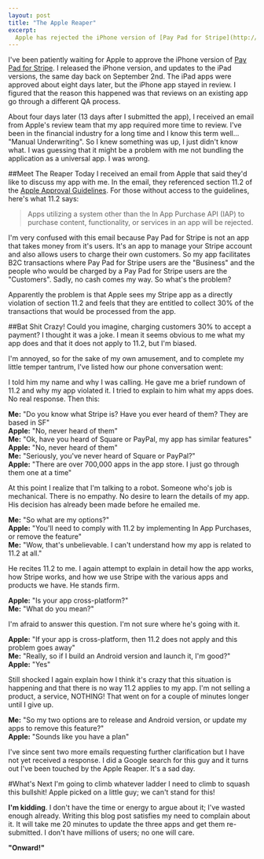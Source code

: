 ```yaml
---
layout: post
title: "The Apple Reaper"
excerpt:
  Apple has rejected the iPhone version of [Pay Pad for Stripe](http://www.pay-pad.com) and will remove the iPad versions.
---
```


I've been patiently waiting for Apple to approve the iPhone version of [Pay Pad for Stripe](https://www.pay-pad.com/). I released the iPhone version, and updates to the iPad versions, the same day back on September 2nd. The iPad apps were approved about eight days later, but the iPhone app stayed in review. I figured that the reason this happened was that reviews on an existing app go through a different QA process.

About four days later (13 days after I submitted the app), I received an email from Apple's review team that my app required more time to review. I've been in the financial industry for a long time and I know this term well... "Manual Underwriting". So I knew something was up, I just didn't know what. I was guessing that it might be a problem with me not bundling the application as a universal app. I was wrong.

##Meet The Reaper
Today I received an email from Apple that said they'd like to discuss my app with me. In the email, they referenced section 11.2 of the [Apple Approval Guidelines](https://developer.apple.com/appstore/resources/approval/guidelines.html). For those without access to the guidelines, here's what 11.2 says:

>Apps utilizing a system other than the In App Purchase API (IAP) to purchase content, functionality, or services in an app will be rejected.

I'm very confused with this email because Pay Pad for Stripe is not an app that takes money from it's users. It's an app to manage your Stripe account and also allows users to charge their own customers. So my app facilitates B2C transactions where Pay Pad for Stripe users are the "Business" and the people who would be charged by a Pay Pad for Stripe users are the "Customers". Sadly, no cash comes my way. So what's the problem?

Apparently the problem is that Apple sees my Stripe app as a directly violation of section 11.2 and feels that they are entitled to collect 30% of the transactions that would be processed from the app.

##Bat Shit Crazy!
Could you imagine, charging customers 30% to accept a payment? I thought it was a joke. I mean it seems obvious to me what my app does and that it does not apply to 11.2, but I'm biased. 

I'm annoyed, so for the sake of my own amusement, and to complete my little temper tantrum, I've listed how our phone conversation went:

I told him my name and why I was calling. He gave me a brief rundown of 11.2 and why my app violated it. I tried to explain to him what my apps does. No real response. Then this:

**Me:** "Do you know what Stripe is? Have you ever heard of them? They are based in SF"  
**Apple:** "No, never heard of them"  
**Me:** "Ok, have you heard of Square or PayPal, my app has similar features"  
**Apple:** "No, never heard of them"  
**Me:** "Seriously, you've never heard of Square or PayPal?"  
**Apple:** "There are over 700,000 apps in the app store. I just go through them one at a time"  

At this point I realize that I'm talking to a robot. Someone who's job is mechanical. There is no empathy. No desire to learn the details of my app. His decision has already been made before he emailed me.

**Me:** "So what are my options?"  
**Apple:** "You'll need to comply with 11.2 by implementing In App Purchases, or remove the feature"  
**Me:** "Wow, that's unbelievable. I can't understand how my app is related to 11.2 at all."  

He recites 11.2 to me. I again attempt to explain in detail how the app works, how Stripe works, and how we use Stripe with the various apps and products we have. He stands firm.

**Apple:** "Is your app cross-platform?"  
**Me:** "What do you mean?"  

I'm afraid to answer this question. I'm not sure where he's going with it.

**Apple:** "If your app is cross-platform, then 11.2 does not apply and this problem goes away"  
**Me:** "Really, so if I build an Android version and launch it, I'm good?"  
**Apple:** "Yes"  

Still shocked I again explain how I think it's crazy that this situation is happening and that there is no way 11.2 applies to my app. I'm not selling a product, a service, NOTHING! That went on for a couple of minutes longer until I give up.

**Me:** "So my two options are to release and Android version, or update my apps to remove this feature?"  
**Apple:** "Sounds like you have a plan"  

I've since sent two more emails requesting further clarification but I have not yet received a response. I did a Google search for this guy and it turns out I've been touched by the Apple Reaper. It's a sad day.

#What's Next
I'm going to climb whatever ladder I need to climb to squash this bullshit! Apple picked on a little guy; we can't stand for this!

**I'm kidding**. I don't have the time or energy to argue about it; I've wasted enough already. Writing this blog post satisfies my need to complain about it. It will take me 20 minutes to update the three apps and get them re-submitted. I don't have millions of users; no one will care. 

**"Onward!"**